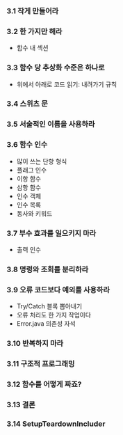 ### 3.1 작게 만들어라
### 3.2 한 가지만 해라
 - 함수 내 섹션
### 3.3 함수 당 추상화 수준은 하나로
 - 위에서 아래로 코드 읽기: 내려가기 규칙
### 3.4 스위츠 문
### 3.5 서술적인 이름을 사용하라
### 3.6 함수 인수
 - 많이 쓰는 단항 형식
 - 플래그 인수
 - 이항 함수
 - 삼항 함수
 - 인수 객체
 - 인수 목록
 - 동사와 키워드
### 3.7 부수 효과를 일으키지 마라
 - 출력 인수
### 3.8 명령와 조회를 분리하라
### 3.9 오류 코드보다 예외를 사용하라
 - Try/Catch 블록 뽑아내기
 - 오류 처리도 한 가지 작업이다
 - Error.java 의존성 자석
### 3.10 반복하지 마라
### 3.11 구조적 프로그래밍
### 3.12 함수를 어떻게 짜죠?
### 3.13 결론
### 3.14 SetupTeardownIncluder

